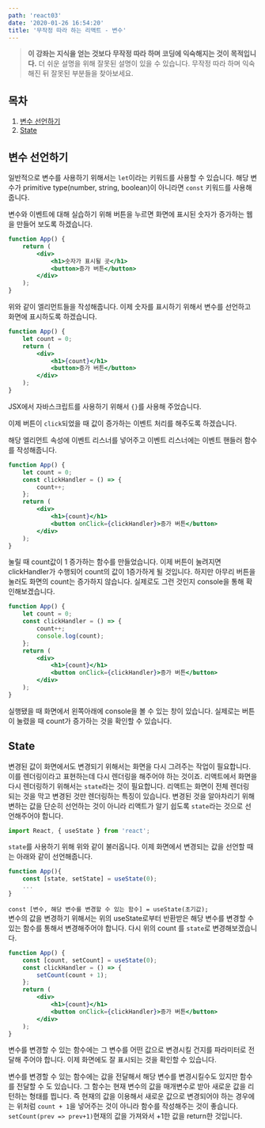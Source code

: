 ```yaml
---
path: 'react03'
date: '2020-01-26 16:54:20'
title: '무작정 따라 하는 리액트 - 변수'
---
```


> **이 강좌는 지식을 얻는 것보다 무작정 따라 하며 코딩에 익숙해지는 것이 목적입니다.** 더 쉬운 설명을 위해 잘못된 설명이 있을 수 있습니다. 무작정 따라 하며 익숙해진 뒤 잘못된 부분들을 찾아보세요.

## 목차

1. [변수 선언하기](##변수-선언하기)
2. [State](##State)

## 변수 선언하기

일반적으로 변수를 사용하기 위해서는 `let`이라는 키워드를 사용할 수 있습니다. 해당 변수가 primitive type(number, string, boolean)이 아니라면 `const` 키워드를 사용해줍니다.

변수와 이벤트에 대해 실습하기 위해 버튼을 누르면 화면에 표시된 숫자가 증가하는 웹을 만들어 보도록 하겠습니다.

```jsx
function App() {
    return (
        <div>
            <h1>숫자가 표시될 곳</h1>
            <button>증가 버튼</button>
        </div>
    );
}
```

위와 같이 엘리먼트들을 작성해줍니다. 이제 숫자를 표시하기 위해서 변수를 선언하고 화면에 표시하도록 하겠습니다.

```jsx
function App() {
    let count = 0;
    return (
        <div>
            <h1>{count}</h1>
            <button>증가 버튼</button>
        </div>
    );
}
```

JSX에서 자바스크립트를 사용하기 위해서 `{}`를 사용해 주었습니다.

이제 버튼이 `click`되었을 때 값이 증가하는 이벤트 처리를 해주도록 하겠습니다.

해당 엘리먼트 속성에 이벤트 리스너를 넣어주고 이벤트 리스너에는 이벤트 핸들러 함수를 작성해줍니다.

```jsx
function App() {
    let count = 0;
    const clickHandler = () => {
        count++;
    };
    return (
        <div>
            <h1>{count}</h1>
            <button onClick={clickHandler}>증가 버튼</button>
        </div>
    );
}
```

눌릴 때 count값이 1 증가하는 함수를 만들었습니다. 이제 버튼이 눌려지면 clickHandler가 수행되어 count의 값이 1증가하게 될 것입니다. 하지만 아무리 버튼을 눌러도 화면의 count는 증가하지 않습니다. 실제로도 그런 것인지 console을 통해 확인해보겠습니다.

```jsx
function App() {
    let count = 0;
    const clickHandler = () => {
        count++;
        console.log(count);
    };
    return (
        <div>
            <h1>{count}</h1>
            <button onClick={clickHandler}>증가 버튼</button>
        </div>
    );
}
```

실행됐을 때 화면에서 왼쪽아래에 console을 볼 수 있는 창이 있습니다. 실제로는 버튼이 눌렸을 때 count가 증가하는 것을 확인할 수 있습니다.

## State

변경된 값이 화면에서도 변경되기 위해서는 화면을 다시 그려주는 작업이 필요합니다. 이를 렌더링이라고 표현하는데 다시 렌더링을 해주어야 하는 것이죠. 리액트에서 화면을 다시 렌더링하기 위해서는 `state`라는 것이 필요합니다. 리액트는 화면이 전체 렌더링 되는 것을 막고 변경된 것만 렌더링하는 특징이 있습니다. 변경된 것을 알아차리기 위해 변하는 값을 단순히 선언하는 것이 아니라 리액트가 알기 쉽도록 `state`라는 것으로 선언해주어야 합니다.

```javascript
import React, { useState } from 'react';
```

`state`를 사용하기 위해 위와 같이 불러옵니다. 이제 화면에서 변경되는 값을 선언할 때는 아래와 같이 선언해줍니다.

```javascript
function App(){
    const [state, setState] = useState(0);
    ...
}
```

`const [변수, 해당 변수를 변경할 수 있는 함수] = useState(초기값);`  
변수의 값을 변경하기 위해서는 위의 useState로부터 반환받은 해당 변수를 변경할 수 있는 함수를 통해서 변경해주어야 합니다. 다시 위의 count 를 `state`로 변경해보겠습니다.

```jsx
function App() {
    const [count, setCount] = useState(0);
    const clickHandler = () => {
        setCount(count + 1);
    };
    return (
        <div>
            <h1>{count}</h1>
            <button onClick={clickHandler}>증가 버튼</button>
        </div>
    );
}
```

변수를 변경할 수 있는 함수에는 그 변수를 어떤 값으로 변경시킬 건지를 파라미터로 전달해 주어야 합니다. 이제 화면에도 잘 표시되는 것을 확인할 수 있습니다.

변수를 변경할 수 있는 함수에는 값을 전달해서 해당 변수를 변경시킬수도 있지만 함수를 전달할 수 도 있습니다. 그 함수는 현재 변수의 값을 매개변수로 받아 새로운 값을 리턴하는 형태를 띕니다. 즉 현재의 값을 이용해서 새로운 값으로 변경되어야 하는 경우에는 위처럼 `count + 1`을 넣어주는 것이 아니라 함수를 작성해주는 것이 좋습니다.
`setCount(prev => prev+1)`현재의 값을 가져와서 +1한 값을 return한 것입니다.
